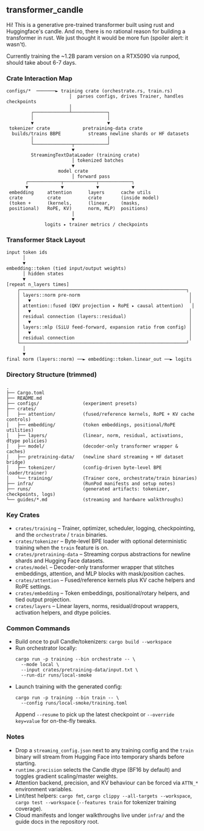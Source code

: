 ## transformer_candle

Hi! This is a generative pre-trained transformer built using rust and Huggingface's candle. And no, there is no rational reason for building a transformer in rust. We just thought it would be more fun (spoiler alert: it wasn't).

Currently training the ~1.2B param version on a RTX5090 via runpod, should take about 6-7 days.

### Crate Interaction Map
```text
configs/*  ───────► training crate (orchestrate.rs, train.rs)
                       │  parses configs, drives Trainer, handles checkpoints
                       │
         ┌─────────────┴─────────────┐
         │                           │
         ▼                           ▼
 tokenizer crate            pretraining-data crate
  builds/trains BBPE          streams newline shards or HF datasets
         │                           │
         └──────────────┬────────────┘
                        ▼
         StreamingTextDataLoader (training crate)
                        │ tokenized batches
                        ▼
                   model crate
                        │ forward pass
       ┌────────────┬────────────┬────────────┐
       ▼            ▼            ▼            ▼
 embedding     attention      layers      cache utils
 crate         crate          crate       (inside model)
 (token +      (kernels,      (linear,    (masks,
 positional)   RoPE, KV)      norm, MLP)  positions)
                        │
                        ▼
              logits ▸ trainer metrics / checkpoints
```

### Transformer Stack Layout
```text
input token ids
      │
      ▼
embedding::token (tied input/output weights)
      │ hidden states
      ▼
[repeat n_layers times]
    ┌─────────────────────────────────────────────────────────────┐
    │ layers::norm pre-norm                                        │
    │   ▼                                                          │
    │ attention::fused (QKV projection ▸ RoPE ▸ causal attention)   │
    │   ▼                                                          │
    │ residual connection (layers::residual)                       │
    │   ▼                                                          │
    │ layers::mlp (SiLU feed-forward, expansion ratio from config) │
    │   ▼                                                          │
    │ residual connection                                          │
    └─────────────────────────────────────────────────────────────┘
      │
      ▼
final norm (layers::norm) ──► embedding::token.linear_out ──► logits
```

### Directory Structure (trimmed)
```text
.
├── Cargo.toml
├── README.md
├── configs/                (experiment presets)
├── crates/
│   ├── attention/          (fused/reference kernels, RoPE + KV cache controls)
│   ├── embedding/          (token embeddings, positional/RoPE utilities)
│   ├── layers/             (linear, norm, residual, activations, dtype policies)
│   ├── model/              (decoder-only transformer wrapper & caches)
│   ├── pretraining-data/   (newline shard streaming + HF dataset bridge)
│   ├── tokenizer/          (config-driven byte-level BPE loader/trainer)
│   └── training/           (Trainer core, orchestrate/train binaries)
├── infra/                  (RunPod manifests and setup notes)
├── runs/                   (generated artifacts: tokenizer, checkpoints, logs)
└── guides/*.md             (streaming and hardware walkthroughs)
```

### Key Crates
- `crates/training` – Trainer, optimizer, scheduler, logging, checkpointing, and the `orchestrate` / `train` binaries.
- `crates/tokenizer` – Byte-level BPE loader with optional deterministic training when the `train` feature is on.
- `crates/pretraining-data` – Streaming corpus abstractions for newline shards and Hugging Face datasets.
- `crates/model` – Decoder-only transformer wrapper that stitches embeddings, attention, and MLP blocks with mask/position caches.
- `crates/attention` – Fused/reference kernels plus KV cache helpers and RoPE settings.
- `crates/embedding` – Token embeddings, positional/rotary helpers, and tied output projection.
- `crates/layers` – Linear layers, norms, residual/dropout wrappers, activation helpers, and dtype policies.

### Common Commands
- Build once to pull Candle/tokenizers: `cargo build --workspace`
- Run orchestrator locally:
  ```
  cargo run -p training --bin orchestrate -- \
    --mode local \
    --input crates/pretraining-data/input.txt \
    --run-dir runs/local-smoke
  ```
- Launch training with the generated config:
  ```
  cargo run -p training --bin train -- \
    --config runs/local-smoke/training.toml
  ```
  Append `--resume` to pick up the latest checkpoint or `--override key=value` for on-the-fly tweaks.

### Notes
- Drop a `streaming_config.json` next to any training config and the `train` binary will stream from Hugging Face into temporary shards before starting.
- `runtime.precision` selects the Candle dtype (BF16 by default) and toggles gradient scaling/master weights.
- Attention backend, precision, and KV behaviour can be forced via `ATTN_*` environment variables.
- Lint/test helpers: `cargo fmt`, `cargo clippy --all-targets --workspace`, `cargo test --workspace` (`--features train` for tokenizer training coverage).
- Cloud manifests and longer walkthroughs live under `infra/` and the guide docs in the repository root.
